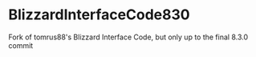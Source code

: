 # BlizzardInterfaceCode830
Fork of tomrus88's Blizzard Interface Code, but only up to the final 8.3.0 commit
